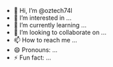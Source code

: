 - 👋 Hi, I’m @oztech74l
- 👀 I’m interested in ...
- 🌱 I’m currently learning ...
- 💞️ I’m looking to collaborate on ...
- 📫 How to reach me ...
- 😄 Pronouns: ...
- ⚡ Fun fact: ...

<!---
oztech74l/oztech74l is a ✨ special ✨ repository because its `README.md` (this file) appears on your GitHub profile.
You can click the Preview link to take a look at your changes.
--->
